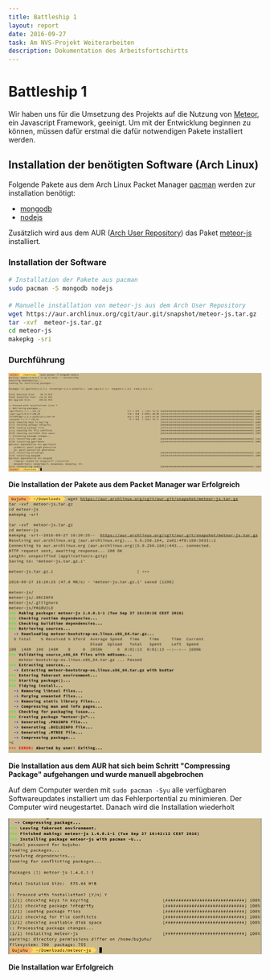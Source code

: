 ```yaml
---
title: Battleship 1
layout: report
date: 2016-09-27
task: Am NVS-Projekt Weiterarbeiten
description: Dokumentation des Arbeitsfortschirtts
---
```

# Battleship 1

Wir haben uns für die Umsetzung des Projekts auf die Nutzung von [Meteor](https://www.meteor.com/), ein Javascript Framework, geeinigt. Um mit der Entwicklung beginnen zu können, müssen dafür erstmal die dafür notwendigen Pakete installiert werden.
## Installation der benötigten Software (Arch Linux)

Folgende Pakete aus dem Arch Linux Packet Manager [pacman](https://wiki.archlinux.org/index.php/pacman) werden zur installation benötigt:
- [mongodb](https://www.archlinux.de/?page=PackageDetails;repo=community;arch=x86_64;pkgname=mongodb)
- [nodejs](https://www.archlinux.de/?page=PackageDetails;repo=community;arch=x86_64;pkgname=nodejs)

Zusätzlich wird aus dem AUR ([Arch User Repository](https://wiki.archlinux.org/index.php/Arch_User_Repository#Installing_packages)) das Paket [meteor-js](https://aur.archlinux.org/packages/meteor-js) installiert.

### Installation der Software
```sh
# Installation der Pakete aus pacman
sudo pacman -S mongodb nodejs

# Manuelle installation von meteor-js aus dem Arch User Repository
wget https://aur.archlinux.org/cgit/aur.git/snapshot/meteor-js.tar.gz
tar -xvf  meteor-js.tar.gz
cd meteor-js
makepkg -sri
```
### Durchführung
![](install1.png)

**Die Installation der Pakete aus dem Packet Manager war Erfolgreich**

![](install2.png)

**Die Installation aus dem AUR hat sich beim Schritt "Compressing Package" aufgehangen und wurde manuell abgebrochen**

Auf dem Computer werden mit `sudo pacman -Syu` alle verfügbaren Softwareupdates installiert um das Fehlerportential zu minimieren.
Der Computer wird neugestartet. Danach wird die Installation wiederholt

![](install3.png)

**Die Installation war Erfolgreich**
